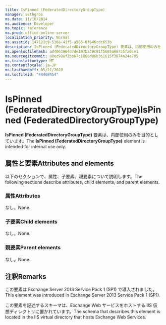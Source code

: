 ```yaml
---
title: IsPinned (FederatedDirectoryGroupType)
manager: sethgros
ms.date: 11/16/2014
ms.audience: Developer
ms.topic: reference
ms.prod: office-online-server
localization_priority: Normal
ms.assetid: 147121c9-516a-41f5-a506-0f646cdc653b
description: IsPinned (FederatedDirectoryGroupType) 要素は、内部使用のみを目的としています。
ms.openlocfilehash: ad4063964d7de197ba39c91f5605a86755fa0ce1
ms.sourcegitcommit: 88ec988f2bb67c1866d06b361615f3674a24e795
ms.translationtype: MT
ms.contentlocale: ja-JP
ms.lasthandoff: 05/31/2020
ms.locfileid: "44468454"
---
```

# <a name="ispinned-federateddirectorygrouptype"></a><span data-ttu-id="1a241-103">IsPinned (FederatedDirectoryGroupType)</span><span class="sxs-lookup"><span data-stu-id="1a241-103">IsPinned (FederatedDirectoryGroupType)</span></span>

<span data-ttu-id="1a241-104">**IsPinned (FederatedDirectoryGroupType)** 要素は、内部使用のみを目的としています。</span><span class="sxs-lookup"><span data-stu-id="1a241-104">The **IsPinned (FederatedDirectoryGroupType)** element is intended for internal use only.</span></span> 

## <a name="attributes-and-elements"></a><span data-ttu-id="1a241-105">属性と要素</span><span class="sxs-lookup"><span data-stu-id="1a241-105">Attributes and elements</span></span>

<span data-ttu-id="1a241-106">以下のセクションで、属性、子要素、親要素について説明します。</span><span class="sxs-lookup"><span data-stu-id="1a241-106">The following sections describe attributes, child elements, and parent elements.</span></span>
  
### <a name="attributes"></a><span data-ttu-id="1a241-107">属性</span><span class="sxs-lookup"><span data-stu-id="1a241-107">Attributes</span></span>

<span data-ttu-id="1a241-108">なし。</span><span class="sxs-lookup"><span data-stu-id="1a241-108">None.</span></span>
  
### <a name="child-elements"></a><span data-ttu-id="1a241-109">子要素</span><span class="sxs-lookup"><span data-stu-id="1a241-109">Child elements</span></span>

<span data-ttu-id="1a241-110">なし。</span><span class="sxs-lookup"><span data-stu-id="1a241-110">None.</span></span>
  
### <a name="parent-elements"></a><span data-ttu-id="1a241-111">親要素</span><span class="sxs-lookup"><span data-stu-id="1a241-111">Parent elements</span></span>

<span data-ttu-id="1a241-112">なし。</span><span class="sxs-lookup"><span data-stu-id="1a241-112">None.</span></span>
  
## <a name="remarks"></a><span data-ttu-id="1a241-113">注釈</span><span class="sxs-lookup"><span data-stu-id="1a241-113">Remarks</span></span>

<span data-ttu-id="1a241-114">この要素は Exchange Server 2013 Service Pack 1 (SP1) で導入されました。</span><span class="sxs-lookup"><span data-stu-id="1a241-114">This element was introduced in Exchange Server 2013 Service Pack 1 (SP1).</span></span>
  
<span data-ttu-id="1a241-115">この要素を記述するスキーマは、Exchange Web サービスをホストする IIS 仮想ディレクトリに置かれています。</span><span class="sxs-lookup"><span data-stu-id="1a241-115">The schema that describes this element is located in the IIS virtual directory that hosts Exchange Web Services.</span></span>
  

